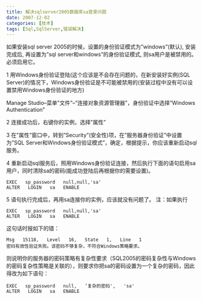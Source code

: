 ```yaml
---
title: 解决sqlserver2005数据库sa登录问题
date: 2007-12-02
categories: [技术]
tags: [Sql,SqlServer,错误解决]
---
```


如果安装sql server 2005的时候，设置的身份验证模式为”windows”(默认), 安装完成后,   再设置为”sql server和windows”的身份验证模式, 则sa用户是被禁用的。必须启用它。
<!--more-->
1 用Windows身份验证登陆(这个应该是不会存在问题的，在新安装好实例(SQL Server)的情况下，Windows身份验证是不可能被禁用的(安装过程中没有可以设置禁用Windows身份验证的地方)

Manage Studio–菜单”文件”–“连接对象资源管理器”，身份验证中选择”Windows Authentication”

2 连接成功后，右键你的实例，选择”属性”

3 在”属性”窗口中，转到”Security”(安全性)项，在”服务器身份验证”中设置为”SQL Server和Windows身份验证模式”，确定，根据提示，你应该重新启动sql服务。

4 重新启动sql服务后，照用Windows身份验证连接，然后执行下面的语句启用sa用户，同时清除sa的密码(能成功登陆后再根据你的需要设置)。

```
EXEC   sp_password   null,null,'sa'
ALTER   LOGIN   sa   ENABLE   
```

5 语句执行完成后，再用sa连接你的实例，应该就没有问题了。
注：如果执行

```
EXEC   sp_password   null,null,'sa'
ALTER   LOGIN   sa   ENABLE   
```

这句话时报如下的错：  
    
```  
Msg   15118,   Level   16,   State   1,   Line   1
密码有效性验证失败。该密码不够复杂，不符合Windows策略要求。
```

则说明你的服务器的密码策略有复杂性要求（SQL2005的密码复杂性与Windows的密码复杂性策略是关联的），则要求你把sa的密码设置为一个复杂的密码，因此得改为如下语句：

```
EXEC   sp_password   null,   ’复杂的密码',   'sa'
ALTER   LOGIN   sa   ENABLE
```

